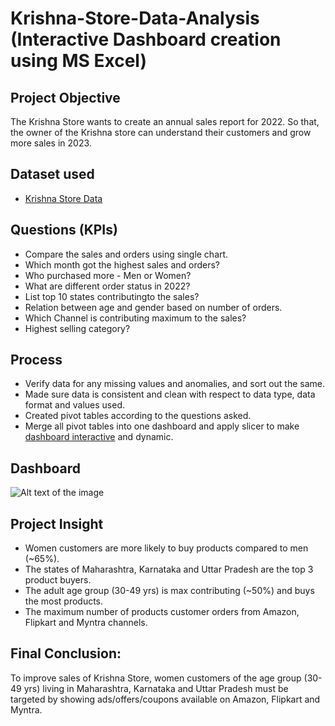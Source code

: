 # Krishna-Store-Data-Analysis (Interactive Dashboard creation using MS Excel)

## **Project Objective**

The Krishna Store wants to create an annual sales report for 2022. So that, the owner of the Krishna store can understand their customers and grow more sales in 2023.

## **Dataset used**
- <a href="https://github.com/Krishnkumar542/Krishna-Store-Data-Analysis/blob/main/Krishna%20Store%20Data.xlsx">Krishna Store Data</a>

## **Questions (KPIs)**

- Compare the sales and orders using single chart.
- Which month got the highest sales and orders?
- Who purchased more - Men or Women?
- What are different order status in 2022?
- List top 10 states contributingto the sales?
- Relation between age and gender based on number of orders.
- Which Channel is contributing maximum to the sales?
- Highest selling category?



## **Process**

- Verify data for any missing values and anomalies, and sort out the same.
- Made sure data is consistent and clean with respect to data type, data format and values used.
- Created pivot tables according to the questions asked.
- Merge all pivot tables into one dashboard and apply slicer to make <a href="https://github.com/Krishnkumar542/Krishna-Store-Data-Analysis/blob/main/Krishna%20Store%20Dashboard.png">dashboard interactive</a> and dynamic.



## **Dashboard**

![Alt text of the image](https://github.com/Krishnkumar542/Krishna-Store-Data-Analysis/blob/main/Krishna%20Store%20Dashboard.png)



## **Project Insight**

- Women customers are more likely to buy products compared to men (~65%).
- The states of Maharashtra, Karnataka and Uttar Pradesh are the top 3 product buyers.
- The adult age group (30-49 yrs) is max contributing (~50%) and buys the most products.
- The maximum number of products customer orders from Amazon, Flipkart and Myntra channels.



## **Final Conclusion:**

To improve sales of Krishna Store, women customers of the age group (30-49 yrs) living in Maharashtra, Karnataka and Uttar Pradesh must be targeted by showing ads/offers/coupons available on Amazon, Flipkart and Myntra.

